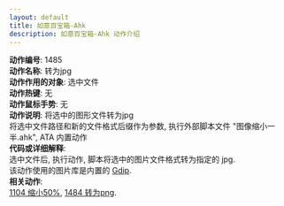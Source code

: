 ```yaml
---
layout: default
title: 如意百宝箱-Ahk
description: 如意百宝箱-Ahk 动作介绍
---
```

<link rel="stylesheet" href="../actions/css/atom-one-light.min.css">
<script src="../actions/js/highlight.min.js"></script>
<script>hljs.highlightAll();</script>

**动作编号**: 1485  
**动作名称**: 转为jpg  
**动作作用的对象**: 选中文件  
**动作热键**: 无  
**动作鼠标手势**: 无  
**动作说明**: 将选中的图形文件转为jpg  
将选中文件路径和新的文件格式后缀作为参数, 执行外部脚本文件 "图像缩小一半.ahk", ATA 内置动作  
**代码或详细解释**:  
选中文件后, 执行动作, 脚本将选中的图片文件格式转为指定的 jpg.  
该动作使用的图片库是内置的 [Gdip](https://github.com/marius-sucan/AHK-GDIp-Library-Compilation).  
**相关动作**:  
[1104 缩小50%](1104.md), [1484 转为png](1484.md).  